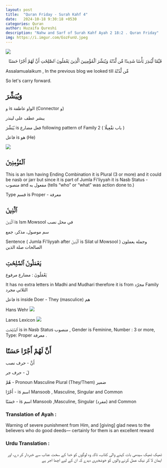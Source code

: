 ```yaml
---
layout: post
title:  "Quran Friday - Surah Kahf 4"
date:   2024-10-18 9:30:18 +0530
categories: Quran
author: Huzaifa Qureshi
description: "Nahw and Sarf of Surah Kahf Ayah 2 18:2 . Quran Friday"
img: https://i.imgur.com/EozFunU.jpeg
---
```


![](https://i.imgur.com/EozFunU.jpeg)


<p class="xl" dir="rtl" >
قَيِّمًا  لِّيُنذِرَ  بَأْسًا  شَدِيدًا  مِّن  لَّدُنْهُ  وَيُبَشِّرَ  ٱلْمُؤْمِنِينَ  ٱلَّذِينَ  يَعْمَلُونَ  ٱلصَّٰلِحَٰتِ  أَنَّ  لَهُمْ  أَجْرًا  حَسَنًا 
</p>

Assalamualaikum , In the previous blog we looked till مِّن لَّدُنْهُ 
 
So let's carry forward.

## وَيُبَشِّرَ

و is  الواو عاطفة (Connector و) 

يبشر عطف على لينذر

يُبَشِّرَ is فعل مضارع following pattern of Family 2 ( باب تفْعِيلًا )

فاعل is هو (He)

![](https://i.imgur.com/eY0g5Fa.png)


## ٱلْمُؤْمِنِينَ

This is an Ism having Ending Combination it is Plural (3 or more) and it could be nasb or jarr but since it is part of Jumla Fi'liyyah it is Nasb Status - منصوب and مفعول به (tells “who” or “what” was action done to.)

Type قسم is Proper - معرفة

## ٱلَّذِينَ

ٱلَّذِينَ is Ism Mowsool في محل نصب

سم موصول، مذكر، جمع

Sentence ( Jumla Fi'liyyah after ٱلَّذِينَ is Silat ul Mowsool )
وجملة يعملون الصالحات صلة الذين


## يَعْمَلُونَ  ٱلصَّٰلِحَٰتِ

يَعْمَلُونَ : 
 مضارع مرفوع 

It has no extra letters in Madhi and Mudhari therefore it is from   مجرّد Family  الثلاثي مجرد

فاعل is inside Doer - They (masculice) هم

Hans Wehr
![](https://i.imgur.com/8Fxv1Ag.png)

Lanes Lexicon
![](https://i.imgur.com/ZbXc9ZL.png)

ٱلصَّٰلِحَٰتِ is in Nasb Status منصوب , Gender is Feminine, Number : 3 or more, Type: Proper معرفة . 



## أَنَّ  لَهُمْ  أَجْرًا  حَسَنًا 

أَنَّ -  حرف نصب

لَ - حرف جر

هُمْ - Pronoun Masculine Plural (They/Them) ضمير

أَجْرًا - is اسم Mansoob , Masculine, Singular and Common


حَسَنًا - is اسم Mansoob ,Masculine, Singular (مفرد) and Common 


### Translation of Ayah :

Warning of severe punishment from Him, and [giving] glad news to the believers who do good deeds–– certainly for them is an excellent reward


### Urdu Translation :
<p class="ur" dir="rtl">
ٹھیک ٹھیک سیدھی بات کہنے والی کتاب، تاکہ وہ لوگوں کو خدا کے سخت عذاب سے خبردار کر دے، اور ایمان لا کر نیک عمل کرنے والوں کو خوشخبری دیدے کہ ان کے لیے اچھا اجر ہے
</p>